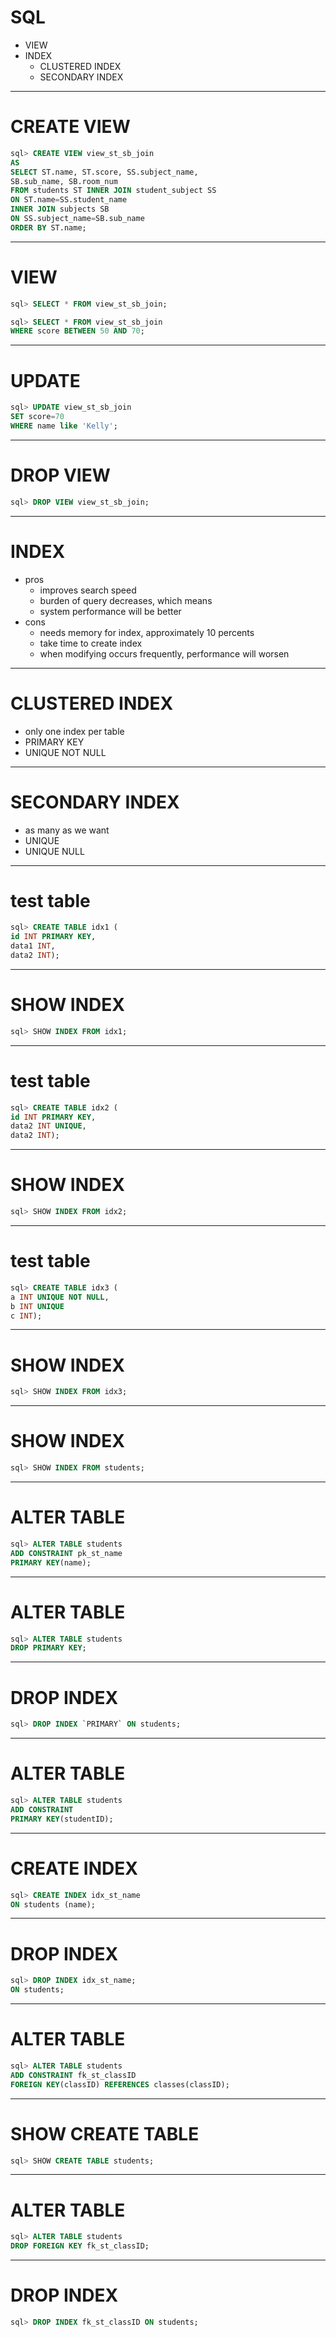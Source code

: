 # SQL 
  - VIEW
  - INDEX
    - CLUSTERED INDEX
    - SECONDARY INDEX

---
# CREATE VIEW
```sql
sql> CREATE VIEW view_st_sb_join 
AS 
SELECT ST.name, ST.score, SS.subject_name,
SB.sub_name, SB.room_num  
FROM students ST INNER JOIN student_subject SS 
ON ST.name=SS.student_name 
INNER JOIN subjects SB 
ON SS.subject_name=SB.sub_name 
ORDER BY ST.name;
```
---
# VIEW
```sql
sql> SELECT * FROM view_st_sb_join;

sql> SELECT * FROM view_st_sb_join 
WHERE score BETWEEN 50 AND 70;
```
---
# UPDATE
```sql
sql> UPDATE view_st_sb_join 
SET score=70 
WHERE name like 'Kelly';
```
---
# DROP VIEW
```sql
sql> DROP VIEW view_st_sb_join; 
```
---
# INDEX
  - pros
    - improves search speed
    - burden of query decreases, which means 
    - system performance will be better 
  - cons
    - needs memory for index, approximately 10 percents
    - take time to create index
    - when modifying occurs frequently, performance will worsen
---
# CLUSTERED INDEX
  - only one index per table
  - PRIMARY KEY
  - UNIQUE NOT NULL
---
# SECONDARY INDEX
  - as many as we want
  - UNIQUE 
  - UNIQUE NULL
---
# test table
```sql
sql> CREATE TABLE idx1 (
id INT PRIMARY KEY,
data1 INT,
data2 INT);
```
---
# SHOW INDEX
```sql
sql> SHOW INDEX FROM idx1;
```
---
# test table
```sql
sql> CREATE TABLE idx2 (
id INT PRIMARY KEY,
data2 INT UNIQUE,
data2 INT);
```
---
# SHOW INDEX
```sql
sql> SHOW INDEX FROM idx2;
```
---
# test table
```sql
sql> CREATE TABLE idx3 (
a INT UNIQUE NOT NULL,
b INT UNIQUE
c INT);
```
---
# SHOW INDEX
```sql
sql> SHOW INDEX FROM idx3;
```
---
# SHOW INDEX
```sql
sql> SHOW INDEX FROM students;
```
---
# ALTER TABLE
```sql
sql> ALTER TABLE students
ADD CONSTRAINT pk_st_name 
PRIMARY KEY(name);
```
---
# ALTER TABLE
```sql
sql> ALTER TABLE students
DROP PRIMARY KEY;
```
---
# DROP INDEX
```sql
sql> DROP INDEX `PRIMARY` ON students;
```
---
# ALTER TABLE
```sql 
sql> ALTER TABLE students
ADD CONSTRAINT
PRIMARY KEY(studentID);
```
---
# CREATE INDEX
```sql
sql> CREATE INDEX idx_st_name
ON students (name);
```
---
# DROP INDEX
```sql
sql> DROP INDEX idx_st_name;
ON students;
```
---
# ALTER TABLE
```sql
sql> ALTER TABLE students 
ADD CONSTRAINT fk_st_classID
FOREIGN KEY(classID) REFERENCES classes(classID); 
```
---
# SHOW CREATE TABLE
```sql
sql> SHOW CREATE TABLE students;
```
---
# ALTER TABLE
```sql
sql> ALTER TABLE students
DROP FOREIGN KEY fk_st_classID;
```
---
# DROP INDEX
```sql
sql> DROP INDEX fk_st_classID ON students;
```







